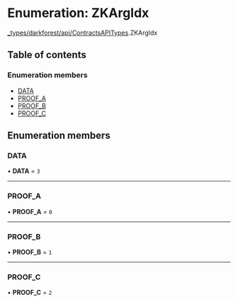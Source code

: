 # Enumeration: ZKArgIdx

[\_types/darkforest/api/ContractsAPITypes](../modules/_types_darkforest_api_ContractsAPITypes.md).ZKArgIdx

## Table of contents

### Enumeration members

- [DATA](_types_darkforest_api_ContractsAPITypes.ZKArgIdx.md#data)
- [PROOF_A](_types_darkforest_api_ContractsAPITypes.ZKArgIdx.md#proof_a)
- [PROOF_B](_types_darkforest_api_ContractsAPITypes.ZKArgIdx.md#proof_b)
- [PROOF_C](_types_darkforest_api_ContractsAPITypes.ZKArgIdx.md#proof_c)

## Enumeration members

### DATA

• **DATA** = `3`

---

### PROOF_A

• **PROOF_A** = `0`

---

### PROOF_B

• **PROOF_B** = `1`

---

### PROOF_C

• **PROOF_C** = `2`
